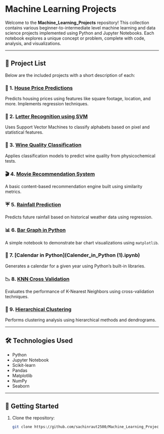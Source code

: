 #  Machine Learning Projects

Welcome to the **Machine_Learning_Projects** repository! This collection contains various beginner-to-intermediate level machine learning and data science projects implemented using Python and Jupyter Notebooks. Each notebook explores a unique concept or problem, complete with code, analysis, and visualizations.

---

## 📁 Project List

Below are the included projects with a short description of each:

### 🔢 1. [House Price Predictions](House_Price_Predictions.ipynb)
Predicts housing prices using features like square footage, location, and more. Implements regression techniques.

### 🔡 2. [Letter Recognition using SVM](Letter_Recognition_using_SVM.ipynb)
Uses Support Vector Machines to classify alphabets based on pixel and statistical features.

### 🍷 3. [Wine Quality Classification](Wine_Quality_Classification.ipynb)
Applies classification models to predict wine quality from physicochemical tests.

### 🎬 4. [Movie Recommendation System](Movie_Recommendation_System.ipynb)
A basic content-based recommendation engine built using similarity metrics.

### ☔ 5. [Rainfall Prediction](Rainfall_prediction.ipynb)
Predicts future rainfall based on historical weather data using regression.

### 📊 6. [Bar Graph in Python](Bar_Graph_in_Python.ipynb)
A simple notebook to demonstrate bar chart visualizations using `matplotlib`.

### 📅 7. [Calendar in Python](Calender_in_Python (1).ipynb)
Generates a calendar for a given year using Python’s built-in libraries.

### 📉 8. [KNN Cross Validation](KNN_Cross_Validation.ipynb)
Evaluates the performance of K-Nearest Neighbors using cross-validation techniques.

### 🧬 9. [Hierarchical Clustering](hierarchial_clustering.ipynb)
Performs clustering analysis using hierarchical methods and dendrograms.

---

## 🛠 Technologies Used

- Python
- Jupyter Notebook
- Scikit-learn
- Pandas
- Matplotlib
- NumPy
- Seaborn

--------

## 🚀 Getting Started

1. Clone the repository:
   ```bash
   git clone https://github.com/sachinraut2500/Machine_Learning_Projects.git

